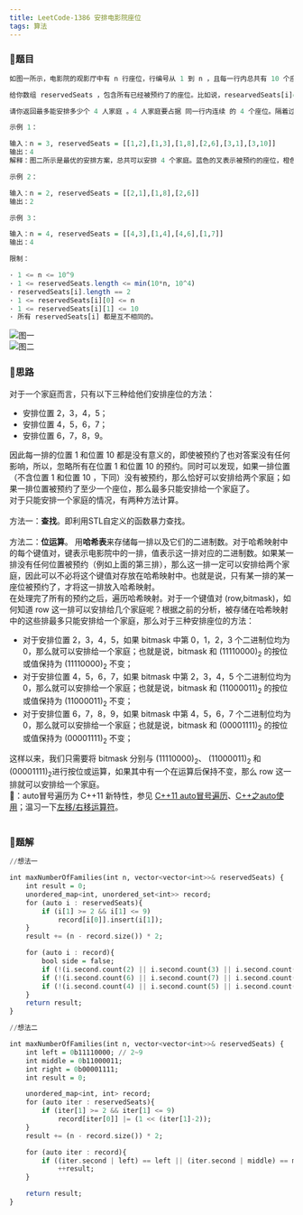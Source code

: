 ```yaml
---
title: LeetCode-1386 安排电影院座位
tags: 算法
---
```


### **📝题目**
```haskell
如图一所示，电影院的观影厅中有 n 行座位，行编号从 1 到 n ，且每一行内总共有 10 个座位，列编号从 1 到 10 。

给你数组 reservedSeats ，包含所有已经被预约了的座位。比如说，researvedSeats[i]=[3,8] ，它表示第 3 行第 8 个座位被预约了。

请你返回最多能安排多少个 4 人家庭 。4 人家庭要占据 同一行内连续 的 4 个座位。隔着过道的座位（比方说 [3,3] 和 [3,4]）不是连续的座位，但是如果你可以将 4 人家庭拆成过道两边各坐 2 人，这样子是允许的。

示例 1：

输入：n = 3, reservedSeats = [[1,2],[1,3],[1,8],[2,6],[3,1],[3,10]]
输出：4
解释：图二所示是最优的安排方案，总共可以安排 4 个家庭。蓝色的叉表示被预约的座位，橙色的连续座位表示一个 4 人家庭。

示例 2：

输入：n = 2, reservedSeats = [[2,1],[1,8],[2,6]]
输出：2

示例 3：

输入：n = 4, reservedSeats = [[4,3],[1,4],[4,6],[1,7]]
输出：4

限制：

· 1 <= n <= 10^9
· 1 <= reservedSeats.length <= min(10*n, 10^4)
· reservedSeats[i].length == 2
· 1 <= reservedSeats[i][0] <= n
· 1 <= reservedSeats[i][1] <= 10
· 所有 reservedSeats[i] 都是互不相同的。
```

![图一](https://cdn.jsdelivr.net/gh/sherryjw/StaticResource@latest/image/1386-1.png)<br/>
![图二](https://cdn.jsdelivr.net/gh/sherryjw/StaticResource@latest/image/1386-2.png)<br/>

### **📝思路**
对于一个家庭而言，只有以下三种给他们安排座位的方法：
- 安排位置 2，3，4，5；
- 安排位置 4，5，6，7；
- 安排位置 6，7，8，9。

因此每一排的位置 1 和位置 10 都是没有意义的，即使被预约了也对答案没有任何影响，所以，忽略所有在位置 1 和位置 10 的预约。同时可以发现，如果一排位置（不含位置 1 和位置 10 ，下同）没有被预约，那么恰好可以安排给两个家庭；如果一排位置被预约了至少一个座位，那么最多只能安排给一个家庭了。<br/>
对于只能安排一个家庭的情况，有两种方法计算。<br/><br/>
方法一：**查找**。即利用STL自定义的函数暴力查找。<br/><br/>
方法二：**位运算**。
用**哈希表**来存储每一排以及它们的二进制数。对于哈希映射中的每个键值对，键表示电影院中的一排，值表示这一排对应的二进制数。如果某一排没有任何位置被预约（例如上面的第三排），那么这一排一定可以安排给两个家庭，因此可以不必将这个键值对存放在哈希映射中。也就是说，只有某一排的某一座位被预约了，才将这一排放入哈希映射。<br/>
在处理完了所有的预约之后，遍历哈希映射。对于一个键值对 (row,bitmask)，如何知道 row 这一排可以安排给几个家庭呢？根据之前的分析，被存储在哈希映射中的这些排最多只能安排给一个家庭，那么对于三种安排座位的方法：
- 对于安排位置 2，3，4，5，如果 bitmask 中第 0，1，2，3 个二进制位均为 0，那么就可以安排给一个家庭；也就是说，bitmask 和 (11110000)<sub>2</sub> 的按位或值保持为 (11110000)<sub>2</sub> 不变；
- 对于安排位置 4，5，6，7，如果 bitmask 中第 2，3，4，5 个二进制位均为 0，那么就可以安排给一个家庭；也就是说，bitmask 和 (11000011)<sub>2</sub> 的按位或值保持为 (11000011)<sub>2</sub> 不变；
- 对于安排位置 6，7，8，9，如果 bitmask 中第 4，5，6，7 个二进制位均为 0，那么就可以安排给一个家庭；也就是说，bitmask 和 (00001111)<sub>2</sub> 的按位或值保持为 (00001111)<sub>2</sub> 不变；

这样以来，我们只需要将 bitmask 分别与 (11110000)<sub>2</sub>、 (11000011)<sub>2</sub> 和 (00001111)<sub>2</sub>进行按位或运算，如果其中有一个在运算后保持不变，那么 row 这一排就可以安排给一个家庭。<br/>
🐣：auto冒号遍历为 C++11 新特性，参见 [C++11 auto冒号遍历](https://blog.csdn.net/qq_40213457/article/details/80720170)、[C++之auto使用](https://blog.csdn.net/zyc2018/article/details/93591189)；温习一下[左移/右移运算符](https://www.cnblogs.com/fightfor/p/3871624.html)。
<br/><br/>

### **📝题解**
```haskell
//想法一

int maxNumberOfFamilies(int n, vector<vector<int>>& reservedSeats) {
    int result = 0;
    unordered_map<int, unordered_set<int>> record;
    for (auto i : reservedSeats){
        if (i[1] >= 2 && i[1] <= 9)  
            record[i[0]].insert(i[1]);
    }
    result += (n - record.size()) * 2;

    for (auto i : record){
        bool side = false;
        if (!(i.second.count(2) || i.second.count(3) || i.second.count(4) || i.second.count(5)))    ++result, side = true;
        if (!(i.second.count(6) || i.second.count(7) || i.second.count(8) || i.second.count(9)))    ++result, side = true;
        if (!(i.second.count(4) || i.second.count(5) || i.second.count(6) || i.second.count(7)) && !side)    ++result;
    }
    return result;
}
```
```haskell
//想法二

int maxNumberOfFamilies(int n, vector<vector<int>>& reservedSeats) {
    int left = 0b11110000; // 2~9
    int middle = 0b11000011;
    int right = 0b00001111;
    int result = 0;

    unordered_map<int, int> record;
    for (auto iter : reservedSeats){
        if (iter[1] >= 2 && iter[1] <= 9)
            record[iter[0]] |= (1 << (iter[1]-2));
    }
    result += (n - record.size()) * 2;

    for (auto iter : record){
        if ((iter.second | left) == left || (iter.second | middle) == middle || (iter.second | right) == right)
            ++result;
    }

    return result;
}
```